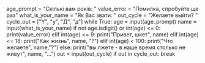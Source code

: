 age_prompt = "Скількі вам років: "
value_error = "Помилка, спробуйте ще раз"
what_is_your_name = "Як Вас звати: "
out_cycle = "Желаете выйти? "
cycle_out = ["Y", "y", "Д", "д"]
while True:
    age = input(age_prompt)
    name = input(what_is_your_name)
    if not age.isdigit() or int(age) <= 0:
        print(value_error)
    elif int(age) <= 9:
        print("Привет, шкет", name)
    elif int(age) <= 18:
        print("Как жизнь", name, "?")
    elif int(age) < 100:
        print("Что желаете", name,"?")
    else:
        print("вы лжете - в наше время столько не живут", name, "...")
    out = input(out_cycle)
    if out in cycle_out:
        break
